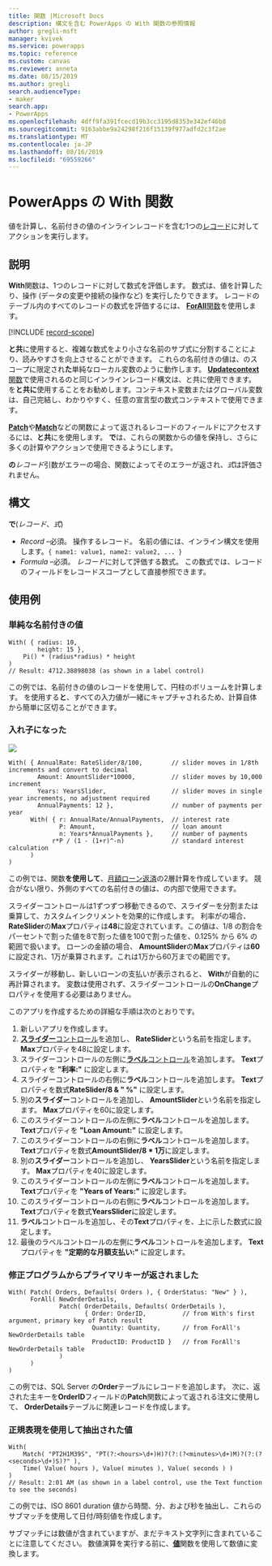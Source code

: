 ```yaml
---
title: 関数 |Microsoft Docs
description: 構文を含む PowerApps の With 関数の参照情報
author: gregli-msft
manager: kvivek
ms.service: powerapps
ms.topic: reference
ms.custom: canvas
ms.reviewer: anneta
ms.date: 08/15/2019
ms.author: gregli
search.audienceType:
- maker
search.app:
- PowerApps
ms.openlocfilehash: 4dff9fa391fcecd19b3cc3195d8353e342ef46b8
ms.sourcegitcommit: 9163abbe9a24298f216f15139f977adfd2c3f2ae
ms.translationtype: MT
ms.contentlocale: ja-JP
ms.lasthandoff: 08/16/2019
ms.locfileid: "69559266"
---
```

# <a name="with-function-in-powerapps"></a>PowerApps の With 関数
値を計算し、名前付きの値のインラインレコードを含む1つの[レコード](../working-with-tables.md#records)に対してアクションを実行します。

## <a name="description"></a>説明

**With**関数は、1つのレコードに対して数式を評価します。  数式は、値を計算したり、操作 (データの変更や接続の操作など) を実行したりできます。  レコードのテーブル内のすべてのレコードの数式を評価するには、 [ **ForAll**関数](function-with.md)を使用します。

[!INCLUDE [record-scope](../../../includes/record-scope.md)]

**と共**に使用すると、複雑な数式をより小さな名前のサブ式に分割することにより、読みやすさを向上させることができます。  これらの名前付きの値は、のスコープに限定され**た**単純なローカル変数のように動作します。  [ **Updatecontext**関数](function-updatecontext.md)で使用されるのと同じインラインレコード構文は、と共に使用できます。  を**と共に**使用することをお勧めします。コンテキスト変数またはグローバル変数は、自己完結し、わかりやすく、任意の宣言型の数式コンテキストで使用できます。  

[**Patch**](function-patch.md)や[**Match**](function-ismatch.md)などの関数によって返されるレコードのフィールドにアクセスするには、**と共**にを使用します。  **で**は、これらの関数からの値を保持し、さらに多くの計算やアクションで使用できるようにします。  

**の***レコード*引数がエラーの場合、関数によってそのエラーが返され、*式*は評価されません。

## <a name="syntax"></a>構文
**で**(*レコード*、*式*)

* *Record* –必須。 操作するレコード。  名前の値には、インライン構文を使用します。`{ name1: value1, name2: value2, ... }`
* *Formula* –必須。  *レコード*に対して評価する数式。  この数式では、レコードのフィールドをレコードスコープとして直接参照できます。

## <a name="examples"></a>使用例

### <a name="simple-named-values"></a>単純な名前付きの値

```powerapps-dot
With( { radius: 10, 
        height: 15 },
    Pi() * (radius*radius) * height
)
// Result: 4712.38898038 (as shown in a label control)
```

この例では、名前付きの値のレコードを使用して、円柱のボリュームを計算します。  を使用する**と**、すべての入力値が一緒にキャプチャされるため、計算自体から簡単に区切ることができます。  

### <a name="nested-with"></a>入れ子になった

![](media/function-with/interest-calculator.gif)

```powerapps-dot
With( { AnnualRate: RateSlider/8/100,        // slider moves in 1/8th increments and convert to decimal
        Amount: AmountSlider*10000,          // slider moves by 10,000 increment
        Years: YearsSlider,                  // slider moves in single year increments, no adjustment required
        AnnualPayments: 12 },                // number of payments per year
      With( { r: AnnualRate/AnnualPayments,  // interest rate
              P: Amount,                     // loan amount
              n: Years*AnnualPayments },     // number of payments
            r*P / (1 - (1+r)^-n)             // standard interest calculation
      )
)  
```

この例では、関数**を使用して**、[月額ローン返済](https://en.wikipedia.org/wiki/Mortgage_calculator#Monthly_payment_formula)の2層計算を作成しています。  競合がない限り、外側のすべての名前付きの値は、の内部で使用できます。

スライダーコントロールは1ずつずつ移動できるので、スライダーを分割または乗算して、カスタムインクリメントを効果的に作成します。  利率がの場合、 **RateSlider**の**Max**プロパティは**48**に設定されています。この値は、1/8 の割合をパーセントで割った値を8で割った値を100で割った値を、0.125% から 6% の範囲で扱います。  ローンの金額の場合、 **AmountSlider**の**Max**プロパティは**60**に設定され、1万が乗算されます。これは1万から60万までの範囲です。

スライダーが移動し、新しいローンの支払いが表示されると、 **With**が自動的に再計算されます。  変数は使用されず、スライダーコントロールの**OnChange**プロパティを使用する必要はありません。

このアプリを作成するための詳細な手順は次のとおりです。
1. 新しいアプリを作成します。
2. [**スライダー**コントロール](../controls/control-slider.md)を追加し、 **RateSlider**という名前を指定します。  **Max**プロパティを48に設定します。
3. スライダーコントロールの左側に[**ラベル**コントロール](../controls/control-text-box.md)を追加します。  **Text**プロパティを **"利率:"** に設定します。
3. スライダーコントロールの右側に**ラベル**コントロールを追加します。  **Text**プロパティを数式**RateSlider/8 & "&nbsp;%"** に設定します。
3. 別の**スライダー**コントロールを追加し、 **AmountSlider**という名前を指定します。  **Max**プロパティを60に設定します。
3. このスライダーコントロールの左側に**ラベル**コントロールを追加します。  **Text**プロパティを **"Loan Amount:"** に設定します。 
3. このスライダーコントロールの右側に**ラベル**コントロールを追加します。  **Text**プロパティを数式**AmountSlider/8 * 1万**に設定します。
4. 別の**スライダー**コントロールを追加し、 **YearsSlider**という名前を指定します。  **Max**プロパティを40に設定します。
3. このスライダーコントロールの左側に**ラベル**コントロールを追加します。  **Text**プロパティを **"Years of Years:"** に設定します。 
3. このスライダーコントロールの右側に**ラベル**コントロールを追加します。  **Text**プロパティを数式**YearsSlider**に設定します。
5. **ラベル**コントロールを追加し、その**Text**プロパティを、上に示した数式に設定します。
3. 最後のラベルコントロールの左側に**ラベル**コントロールを追加します。  **Text**プロパティを **"定期的な月額支払い:"** に設定します。  

### <a name="primary-key-returned-from-patch"></a>修正プログラムからプライマリキーが返されました

```powerapps-dot
With( Patch( Orders, Defaults( Orders ), { OrderStatus: "New" } ),
      ForAll( NewOrderDetails, 
              Patch( OrderDetails, Defaults( OrderDetails ), 
                     { Order: OrderID,          // from With's first argument, primary key of Patch result
                       Quantity: Quantity,      // from ForAll's NewOrderDetails table
                       ProductID: ProductID }   // from ForAll's NewOrderDetails table
              )
      )
)
```

この例では、SQL Server の**Order**テーブルにレコードを追加します。  次に、返された主キーを**OrderID**フィールドの**Patch**関数によって返される注文に使用して、 **OrderDetails**テーブルに関連レコードを作成します。  

### <a name="extracted-values-with-a-regular-expression"></a>正規表現を使用して抽出された値

```powerapps-dot
With( 
    Match( "PT2H1M39S", "PT(?:<hours>\d+)H)?(?:(?<minutes>\d+)M)?(?:(?<seconds>\d+)S)?" ),
    Time( Value( hours ), Value( minutes ), Value( seconds ) )
)
// Result: 2:01 AM (as shown in a label control, use the Text function to see the seconds)
```

この例では、ISO 8601 duration 値から時間、分、および秒を抽出し、これらのサブマッチを使用して日付/時刻値を作成します。 

サブマッチには数値が含まれていますが、まだテキスト文字列に含まれていることに注意してください。  数値演算を実行する前に、[**値**](function-value.md)関数を使用して数値に変換します。  

